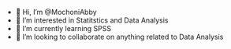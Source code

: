 - 👋 Hi, I’m @MochoniAbby
- 👀 I’m interested in Statitstics and Data Analysis
- 🌱 I’m currently learning SPSS
- 💞️ I’m looking to collaborate on anything related to Data Analysis

<!---
MochoniAbby/MochoniAbby is a ✨ special ✨ repository because its `README.md` (this file) appears on your GitHub profile.
You can click the Preview link to take a look at your changes.
--->
